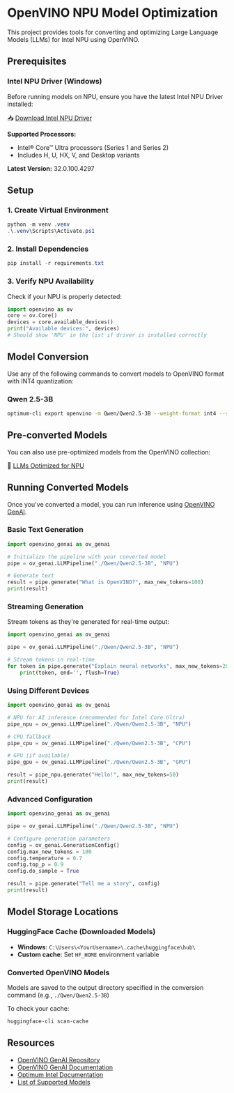 # OpenVINO NPU Model Optimization

This project provides tools for converting and optimizing Large Language Models (LLMs) for Intel NPU using OpenVINO.

## Prerequisites

### Intel NPU Driver (Windows)

Before running models on NPU, ensure you have the latest Intel NPU Driver installed:

📥 [Download Intel NPU Driver](https://www.intel.com/content/www/us/en/download/794734/intel-npu-driver-windows.html)

**Supported Processors:**
- Intel® Core™ Ultra processors (Series 1 and Series 2)
- Includes H, U, HX, V, and Desktop variants

**Latest Version:** 32.0.100.4297

## Setup

### 1. Create Virtual Environment

```powershell
python -m venv .venv
.\.venv\Scripts\Activate.ps1
```

### 2. Install Dependencies

```powershell
pip install -r requirements.txt
```

### 3. Verify NPU Availability

Check if your NPU is properly detected:

```python
import openvino as ov
core = ov.Core()
devices = core.available_devices()
print("Available devices:", devices)
# Should show 'NPU' in the list if driver is installed correctly
```

## Model Conversion

Use any of the following commands to convert models to OpenVINO format with INT4 quantization:

### Qwen 2.5-3B

```bash
optimum-cli export openvino -m Qwen/Qwen2.5-3B --weight-format int4 --sym --ratio 1.0 --group-size 128 models/Qwen/Qwen2.5-3B
```

## Pre-converted Models

You can also use pre-optimized models from the OpenVINO collection:

🔗 [LLMs Optimized for NPU](https://huggingface.co/collections/OpenVINO/llms-optimized-for-npu-686e7f0bf7bc184bd71f8ba0)

## Running Converted Models

Once you've converted a model, you can run inference using [OpenVINO GenAI](https://github.com/openvinotoolkit/openvino.genai).

### Basic Text Generation

```python
import openvino_genai as ov_genai

# Initialize the pipeline with your converted model
pipe = ov_genai.LLMPipeline("./Qwen/Qwen2.5-3B", "NPU")

# Generate text
result = pipe.generate("What is OpenVINO?", max_new_tokens=100)
print(result)
```

### Streaming Generation

Stream tokens as they're generated for real-time output:

```python
import openvino_genai as ov_genai

pipe = ov_genai.LLMPipeline("./Qwen/Qwen2.5-3B", "NPU")

# Stream tokens in real-time
for token in pipe.generate("Explain neural networks", max_new_tokens=200, stream=True):
    print(token, end='', flush=True)
```

### Using Different Devices

```python
import openvino_genai as ov_genai

# NPU for AI inference (recommended for Intel Core Ultra)
pipe_npu = ov_genai.LLMPipeline("./Qwen/Qwen2.5-3B", "NPU")

# CPU fallback
pipe_cpu = ov_genai.LLMPipeline("./Qwen/Qwen2.5-3B", "CPU")

# GPU (if available)
pipe_gpu = ov_genai.LLMPipeline("./Qwen/Qwen2.5-3B", "GPU")

result = pipe_npu.generate("Hello!", max_new_tokens=50)
print(result)
```

### Advanced Configuration

```python
import openvino_genai as ov_genai

pipe = ov_genai.LLMPipeline("./Qwen/Qwen2.5-3B", "NPU")

# Configure generation parameters
config = ov_genai.GenerationConfig()
config.max_new_tokens = 100
config.temperature = 0.7
config.top_p = 0.9
config.do_sample = True

result = pipe.generate("Tell me a story", config)
print(result)
```

## Model Storage Locations

### HuggingFace Cache (Downloaded Models)
- **Windows**: `C:\Users\<YourUsername>\.cache\huggingface\hub\`
- **Custom cache**: Set `HF_HOME` environment variable

### Converted OpenVINO Models
Models are saved to the output directory specified in the conversion command (e.g., `./Qwen/Qwen2.5-3B`)

To check your cache:
```bash
huggingface-cli scan-cache
```

## Resources

- [OpenVINO GenAI Repository](https://github.com/openvinotoolkit/openvino.genai)
- [OpenVINO GenAI Documentation](https://openvinotoolkit.github.io/openvino.genai/)
- [Optimum Intel Documentation](https://huggingface.co/docs/optimum/intel/index)
- [List of Supported Models](https://github.com/openvinotoolkit/openvino.genai#supported-models)